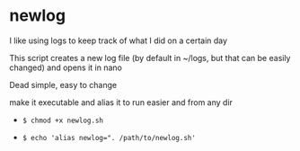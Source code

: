 # newlog

I like using logs to keep track of what I did on a certain day

This script creates a new log file (by default in ~/logs, but that can be easily changed) and opens it in nano

Dead simple, easy to change

make it executable and alias it to run easier and from any dir

* `$ chmod +x newlog.sh`

* `$ echo 'alias newlog=". /path/to/newlog.sh'`
